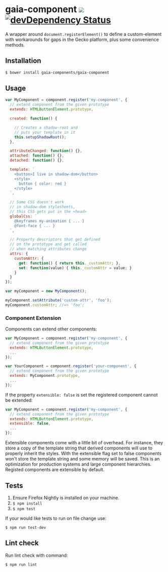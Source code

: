 # gaia-component [![](https://travis-ci.org/gaia-components/gaia-component.svg)](https://travis-ci.org/gaia-components/gaia-component) [![devDependency Status](https://david-dm.org/gaia-components/gaia-component/dev-status.svg)](https://david-dm.org/gaia-components/gaia-component#info=devDependencies)

A wrapper around `document.registerElement()` to define a custom-element with workarounds for gaps in the Gecko platform, plus some convenience methods.

## Installation

```bash
$ bower install gaia-components/gaia-component
```

## Usage

```js
var MyComponent = component.register('my-component', {
  // extend component from the given prototype
  extends: HTMLButtonElement.prototype,

  created: function() {

    // Creates a shadow-root and
    // puts your template in it
    this.setupShadowRoot();
  },

  attributeChanged: function() {},
  attached: function() {},
  detached: function() {},

  template: `
    <button>I live in shadow-dom</button>
    <style>
      button { color: red }
    </style>
  `,

  // Some CSS doesn't work
  // in shadow-dom stylesheets,
  // this CSS gets put in the <head>
  globalCss: `
    @keyframes my-animation { ... }
    @font-face { ... }
  `,

  // Property descriptors that get defined
  // on the prototype and get called
  // when matching attributes change
  attrs: {
    customAttr: {
      get: function() { return this._customAttr; },
      set: function(value) { this._customAttr = value; }
    }
  }
});

var myComponent = new MyComponent();

myComponent.setAttribute('custom-attr', 'foo');
myComponent.customAttr; //=> 'foo';
```

### Component Extension

Components can extend other components:

```js
var MyComponent = component.register('my-component', {
  // extend component from the given prototype
  extends: HTMLButtonElement.prototype,
  ...
});

var YourComponent = component.register('your-component', {
  // extend component from the given prototype
  extends: MyComponent.prototype,
  ...
});
```

If the property ```extensible: false``` is set the registered component
cannot be extended:

```js
var MyComponent = component.register('my-component', {
  // extend component from the given prototype
  extends: HTMLButtonElement.prototype,
  extensible: false,
  ...
});
```

Extensible components come with a little bit of overhead. For instance, 
they store a copy of the template string that derived components
will use to properly inherit the styles. With the extensible flag set to false 
components won't store the template string and some memory will be saved. 
This is an optimization for production systems and large component hierarchies. 
Registed components are extensible by default.

## Tests

1. Ensure Firefox Nightly is installed on your machine.
2. `$ npm install`
3. `$ npm test`

If your would like tests to run on file change use:

`$ npm run test-dev`

## Lint check

Run lint check with command:

`$ npm run lint`

